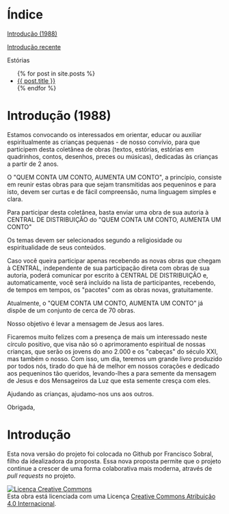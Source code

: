 Índice
======

[Introdução (1988)](#introducao-1988)

[Introdução recente](#introducao)

Estórias

<ul>
  {% for post in site.posts %}
    <li>
      <a href="{{ post.url }}">{{ post.title }}</a>
    </li>
  {% endfor %}
</ul>

Introdução (1988) <A ID="introducao-1988"></A>
=========

Estamos convocando os interessados em orientar, educar ou auxiliar
espiritualmente as crianças pequenas - de nosso convívio, para que
participem desta coletânea de obras (textos, estórias, estórias em
quadrinhos, contos, desenhos, preces ou músicas), dedicadas às
crianças a partir de 2 anos.

O "QUEM CONTA UM CONTO, AUMENTA UM CONTO", a princípio, consiste em
reunir estas obras para que sejam transmitidas aos pequeninos e para
isto, devem ser curtas e de fácil compreensão, numa linguagem simples
e clara.

Para participar desta coletânea, basta enviar uma obra de sua autoria
à CENTRAL DE DISTRIBUIÇÃO do "QUEM CONTA UM CONTO, AUMENTA UM CONTO"

Os temas devem ser selecionados segundo a religiosidade ou
espiritualidade de seus conteúdos.

Caso você queira participar apenas recebendo as novas obras que chegam
à CENTRAL, independente de sua participação direta com obras de sua
autoria, poderá comunicar por escrito à CENTRAL DE DISTRIBUIÇÃO e,
automaticamente, você será incluído na lista de participantes,
recebendo, de tempos em tempos, os "pacotes" com as obras novas,
gratuitamente.

Atualmente, o "QUEM CONTA UM CONTO, AUMENTA UM CONTO" já dispõe de um
conjunto de cerca de 70 obras.

Nosso objetivo é levar a mensagem de Jesus aos lares.

Ficaremos muito felizes com a presença de mais um interessado neste
círculo positivo, que visa não só o aprimoramento espiritual de nossas
crianças, que serão os jovens do ano 2.000 e os "cabeças" do século
XXI, mas também o nosso. Com isso, um dia, teremos um grande livro
produzido por todos nós, tirado do que há de melhor em nossos corações
e dedicado aos pequeninos tão queridos, levando-lhes a para semente da
mensagem de Jesus e dos Mensageiros da Luz que esta semente cresça com
eles.

Ajudando as crianças, ajudamo-nos uns aos outros.

Obrigada,

Introdução <A ID="introducao"></A>
==========

Esta nova versão do projeto foi colocada no Github por Francisco
Sobral, filho da idealizadora da proposta. Essa nova proposta permite
que o projeto continue a crescer de uma forma colaborativa mais
moderna, através de *pull requests* no projeto.

<a rel="license"
href="http://creativecommons.org/licenses/by/4.0/"><img alt="Licença
Creative Commons" style="border-width:0"
src="https://i.creativecommons.org/l/by/4.0/88x31.png" /></a><br
/>Esta obra está licenciada com uma Licença <a rel="license"
href="http://creativecommons.org/licenses/by/4.0/">Creative Commons
Atribuição 4.0 Internacional</a>.